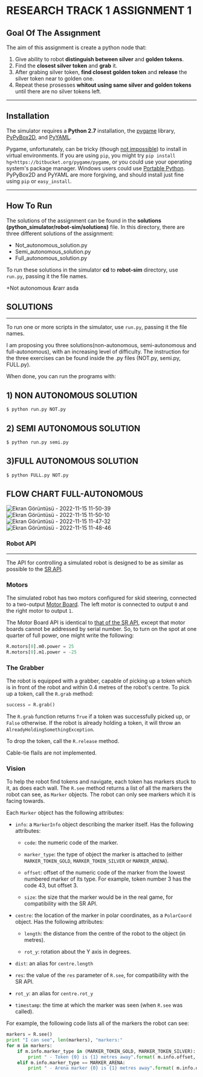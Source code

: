  RESEARCH TRACK 1  ASSIGNMENT 1
================================

## Goal Of The Assıgnment

The aim of this assignment is create a python node that: 

1. Give ability to robot **distinguish between silver** and **golden tokens**.
2. Find the **closest silver token** and **grab** it.
3. After grabing silver token, **find closest golden token** and **release** the silver token near to golden one.
4. Repeat these prosesses **whitout using same silver and golden tokens** until there are no silver tokens left.

----------------------------------

## Installation

The simulator requires a **Python 2.7** installation, the [pygame](http://pygame.org/) library, [PyPyBox2D](https://pypi.python.org/pypi/pypybox2d/2.1-r331), and [PyYAML](https://pypi.python.org/pypi/PyYAML/).

Pygame, unfortunately, can be tricky (though [not impossible](http://askubuntu.com/q/312767)) to install in virtual environments. If you are using `pip`, you might try `pip install hg+https://bitbucket.org/pygame/pygame`, or you could use your operating system's package manager. Windows users could use [Portable Python](http://portablepython.com/). PyPyBox2D and PyYAML are more forgiving, and should install just fine using `pip` or `easy_install`.

---------------------------------

## How To Run

The solutions of the assignment can be found in the **solutions (python_simulator/robot-sim/solutions)** file. In this directory, there are three different solutions of the assignment:

+ Not_autonomous_solution.py
+ Semi_autonomous_solution.py
+ Full_autonomous_solution.py

To run these solutions in the simulator **cd** to **robot-sim** directory, use `run.py`, passing it the file names.

  +Not autonomous &rarr asda









## SOLUTIONS 
-----------------------------

To run one or more scripts in the simulator, use `run.py`, passing it the file names. 

I am proposing you three solutions(non-autonomous, semi-autonomous and full-autonomous), with an increasing level of difficulty.
The instruction for the three exercises can be found inside the .py files (NOT.py, semi.py, FULL.py).

When done, you can run the programs with:

## 1) NON AUTONOMOUS SOLUTION

```bash
$ python run.py NOT.py
```
## 2) SEMI AUTONOMOUS SOLUTION
```bash
$ python run.py semi.py
```
## 3)FULL AUTONOMOUS SOLUTION

```bash
$ python FULL.py NOT.py
```
## FLOW CHART FULL-AUTONOMOUS

![Ekran Görüntüsü - 2022-11-15 11-50-39](https://user-images.githubusercontent.com/117012520/201902114-55ff5ecb-5398-48e1-a9e5-1c3c8627db7c.png)
![Ekran Görüntüsü - 2022-11-15 11-50-10](https://user-images.githubusercontent.com/117012520/201902122-87af2adc-5e84-4b44-afb8-71c7a1292f28.png)
![Ekran Görüntüsü - 2022-11-15 11-47-32](https://user-images.githubusercontent.com/117012520/201902137-189651ee-0d67-4424-9af2-ea4c32dfd821.png)
![Ekran Görüntüsü - 2022-11-15 11-48-46](https://user-images.githubusercontent.com/117012520/201902143-391aa100-951a-41f4-8305-c6d2640ce4bc.png)




### Robot API

---------



The API for controlling a simulated robot is designed to be as similar as possible to the [SR API][sr-api].



### Motors ###



The simulated robot has two motors configured for skid steering, connected to a two-output [Motor Board](https://studentrobotics.org/docs/kit/motor_board). The left motor is connected to output `0` and the right motor to output `1`.



The Motor Board API is identical to [that of the SR API](https://studentrobotics.org/docs/programming/sr/motors/), except that motor boards cannot be addressed by serial number. So, to turn on the spot at one quarter of full power, one might write the following:



```python
R.motors[0].m0.power = 25
R.motors[0].m1.power = -25
```



### The Grabber ###



The robot is equipped with a grabber, capable of picking up a token which is in front of the robot and within 0.4 metres of the robot's centre. To pick up a token, call the `R.grab` method:



```python
success = R.grab()
```



The `R.grab` function returns `True` if a token was successfully picked up, or `False` otherwise. If the robot is already holding a token, it will throw an `AlreadyHoldingSomethingException`.



To drop the token, call the `R.release` method.



Cable-tie flails are not implemented.



### Vision ###



To help the robot find tokens and navigate, each token has markers stuck to it, as does each wall. The `R.see` method returns a list of all the markers the robot can see, as `Marker` objects. The robot can only see markers which it is facing towards.



Each `Marker` object has the following attributes:



* `info`: a `MarkerInfo` object describing the marker itself. Has the following attributes:

  * `code`: the numeric code of the marker.

  * `marker_type`: the type of object the marker is attached to (either `MARKER_TOKEN_GOLD`, `MARKER_TOKEN_SILVER` or `MARKER_ARENA`).

  * `offset`: offset of the numeric code of the marker from the lowest numbered marker of its type. For example, token number 3 has the code 43, but offset 3.

  * `size`: the size that the marker would be in the real game, for compatibility with the SR API.

* `centre`: the location of the marker in polar coordinates, as a `PolarCoord` object. Has the following attributes:

  * `length`: the distance from the centre of the robot to the object (in metres).

  * `rot_y`: rotation about the Y axis in degrees.

* `dist`: an alias for `centre.length`

* `res`: the value of the `res` parameter of `R.see`, for compatibility with the SR API.

* `rot_y`: an alias for `centre.rot_y`

* `timestamp`: the time at which the marker was seen (when `R.see` was called).



For example, the following code lists all of the markers the robot can see:



```python
markers = R.see()
print "I can see", len(markers), "markers:"
for m in markers:
    if m.info.marker_type in (MARKER_TOKEN_GOLD, MARKER_TOKEN_SILVER):
        print " - Token {0} is {1} metres away".format( m.info.offset, m.dist )
    elif m.info.marker_type == MARKER_ARENA:
        print " - Arena marker {0} is {1} metres away".format( m.info.offset, m.dist )
```



[sr-api]: https://studentrobotics.org/docs/programming/sr/
